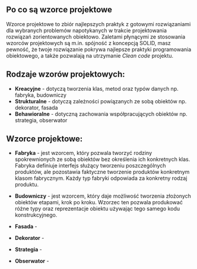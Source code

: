 ## Po co są wzorce projektowe

Wzorce projektowe to zbiór najlepszych praktyk z gotowymi rozwiązaniami dla wybranych problemów napotykanych w trakcie
projektowania rozwiązań zorientowanych obiektowo. Zaletami płynącymi ze stosowania wzorców projektowych są m.in.
spójność z koncepcją SOLID, masz pewność, że twoje rozwiązanie pokrywa najlepsze praktyki programowania obiektowego, a
także pozwalają na utrzymanie *Clean code* projektu.

## Rodzaje wzorów projektowych:

- **Kreacyjne** - dotyczą tworzenia klas, metod oraz typów danych np. fabryka, budowniczy
- **Strukturalne** - dotyczą zależności powiązanych ze sobą obiektów np. dekorator, fasada
- **Behawioralne** - dotyczną zachowania współpracujących obiektów np. strategia, obserwator

## Wzorce projektowe:

- **Fabryka** - jest wzorcem, który pozwala tworzyć rodziny spokrewnionych ze sobą obiektów bez określenia ich
  konkretnych klas. Fabryka definiuje interfejs służący tworzeniu poszczególnych produktów, ale pozostawia faktyczne
  tworzenie produktów konkretnym klasom fabrycznym. Każdy typ fabryki odpowiada za konkretny rodzaj produktu.


- **Budowniczy** - jest wzorcem, który daje możliwość tworzenia złożonych obiektów etapami, krok po kroku. Wzorzec ten
  pozwala produkować różne typy oraz reprezentacje obiektu używając tego samego kodu konstrukcyjnego.

- **Fasada** -

- **Dekorator** -

- **Strategia** -

- **Obserwator** -

